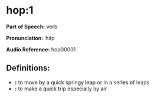 # hop:1

**Part of Speech:** verb

**Pronunciation:** ˈhäp

**Audio Reference:** hop00001

## Definitions:
- **:** to move by a quick springy leap or in a series of leaps
- **:** to make a quick trip especially by air
